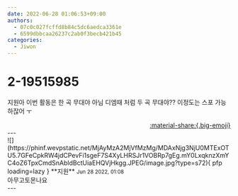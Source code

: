 ```yaml
---
date: 2022-06-28 01:06:53+09:00
authors:
  - 07c0c027fcffd8b84c5dc6aedca3361e
  - 6599dbbcaa26237c2ab0f3becb421b45
categories:
  - Jiwon
---
```


# 2-19515985

<div class="post-container" markdown="1">
<div class="content-container md-sidebar__scrollwrap" markdown="1">

지원아 이번 활동은 한 곡 무대야 아님 디엠때 처럼 두 곡 무대야?? 이정도는 스포 가능하잖어 ㅜ

</div>
</div>

<div style="text-align: right;" markdown="1">
<a href="https://weverse.io/fromis9/fanpost/2-19515985" style="text-align: right;">:material-share:{.big-emoji}</a>
</div>
---

<div class="comments-container md-sidebar__scrollwrap" markdown="1">
<div class="comment" markdown="1">
<div class='id-container' markdown="1">
![](https://phinf.wevpstatic.net/MjAyMzA2MjVfMzMg/MDAxNjg3NjU0MTExOTU5.7GFeCpkRW4jdCPevFi1sgeF7S4XyLHRSJr1VOBRp7gEg.mY0LxqknzXmYC4oZ6TpxCmdSnAbldBctUiaEHQVjHkgg.JPEG/image.jpg?type=s72){ pfp loading=lazy }
**<span class="artist">지원</span>** <small>Jun 28 2022, 01:08</small><br>
</div>
<div class='comment-body' markdown="1">
아무고토몬나요
</div>
</div>
</div>
---
